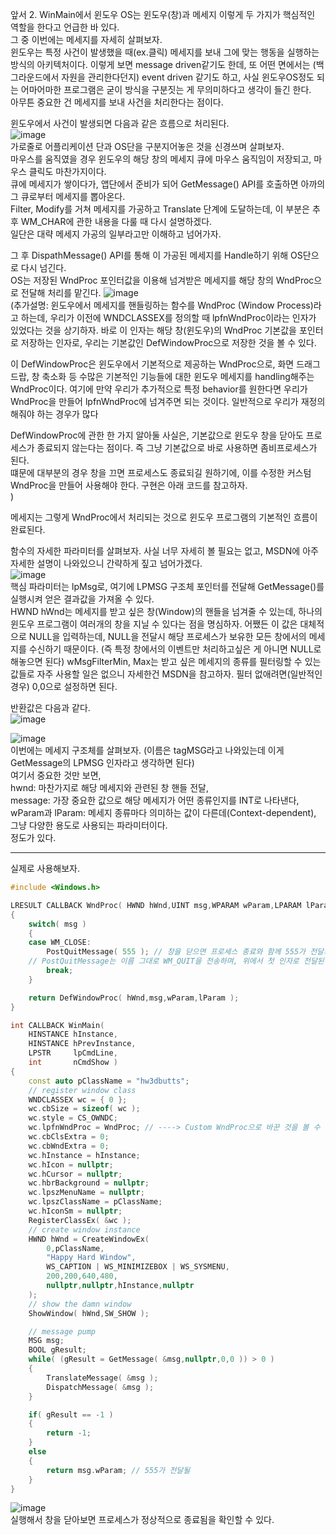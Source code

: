 앞서 2. WinMain에서 윈도우 OS는 윈도우(창)과 메세지 이렇게 두 가지가 핵심적인 역할을 한다고 언급한 바 있다.  
그 중 이번에는 메세지를 자세히 살펴보자.  
윈도우는 특정 사건이 발생했을 때(ex.클릭) 메세지를 보내 그에 맞는 행동을 실행하는 방식의 아키텍처이다. 이렇게 보면 message driven같기도 한데, 또 어떤 면에서는 (백그라운드에서 자원을 관리한다던지) event driven 같기도 하고, 사실 윈도우OS정도 되는 어마어마한 프로그램은 굳이 방식을 구분짓는 게 무의미하다고 생각이 들긴 한다.  
아무튼 중요한 건 메세지를 보내 사건을 처리한다는 점이다.  
  
윈도우에서 사건이 발생되면 다음과 같은 흐름으로 처리된다.  
![image](https://user-images.githubusercontent.com/63915665/215092620-22bc4ca5-725e-46d3-8235-6bf1784dfece.png)  
가로줄로 어플리케이션 단과 OS단을 구분지어놓은 것을 신경쓰며 살펴보자.  
마우스를 움직였을 경우 윈도우의 해당 창의 메세지 큐에 마우스 움직임이 저장되고, 마우스 클릭도 마찬가지이다.  
큐에 메세지가 쌓이다가, 앱단에서 준비가 되어 GetMessage() API를 호출하면 아까의 그 큐로부터 메세지를 뽑아온다.  
Filter, Modify를 거쳐 메세지를 가공하고 Translate 단계에 도달하는데, 이 부분은 추후 WM_CHAR에 관한 내용을 다룰 때 다시 설명하겠다.  
일단은 대략 메세지 가공의 일부라고만 이해하고 넘어가자.  
  
그 후 DispathMessage() API를 통해 이 가공된 메세지를 Handle하기 위해 OS단으로 다시 넘긴다.  
OS는 저장된 WndProc 포인터값을 이용해 넘겨받은 메세지를 해당 창의 WndProc으로 전달해 처리를 맡긴다.
![image](https://user-images.githubusercontent.com/63915665/215106004-3a3c6baa-773d-4ed8-bf03-0d77dcb76b1e.png)  
(추가설명: 윈도우에서 메세지를 핸들링하는 함수를 WndProc (Window Process)라고 하는데, 우리가 이전에 WNDCLASSEX를 정의할 때 lpfnWndProc이라는 인자가 있었다는 것을 상기하자. 바로 이 인자는 해당 창(윈도우)의 WndProc 기본값을 포인터로 저장하는 인자로, 우리는 기본값인 DefWindowProc으로 저장한 것을 볼 수 있다.
  
이 DefWindowProc은 윈도우에서 기본적으로 제공하는 WndProc으로, 화면 드래그드랍, 창 축소화 등 수많은 기본적인 기능들에 대한 윈도우 메세지를 handling해주는 WndProc이다. 여기에 만약 우리가 추가적으로 특정 behavior를 원한다면 우리가 WndProc을 만들어 lpfnWndProc에 넘겨주면 되는 것이다. 일반적으로 우리가 재정의해줘야 하는 경우가 많다
  
DefWindowProc에 관한 한 가지 알아둘 사실은, 기본값으로 윈도우 창을 닫아도 프로세스가 종료되지 않는다는 점이다. 즉 그냥 기본값으로 바로 사용하면 좀비프로세스가 된다.  
떄문에 대부분의 경우 창을 끄면 프로세스도 종료되길 원하기에, 이를 수정한 커스텀 WndProc을 만들어 사용해야 한다. 구현은 아래 코드를 참고하자.  
)  
  
메세지는 그렇게 WndProc에서 처리되는 것으로 윈도우 프로그램의 기본적인 흐름이 완료된다.  

함수의 자세한 파라미터를 살펴보자. 사실 너무 자세히 볼 필요는 없고, MSDN에 아주 자세한 설명이 나와있으니 간략하게 짚고 넘어가겠다.  
![image](https://user-images.githubusercontent.com/63915665/215107043-8043565d-025d-4f3f-8e3e-36e3a316084a.png)  
핵심 파라미터는 lpMsg로, 여기에 LPMSG 구조체 포인터를 전달해 GetMessage()를 실행시켜 얻은 결과값을 가져올 수 있다.  
HWND hWnd는 메세지를 받고 싶은 창(Window)의 핸들을 넘겨줄 수 있는데, 하나의 윈도우 프로그램이 여러개의 창을 지닐 수 있다는 점을 명심하자. 어쨌든 이 값은 대체적으로 NULL을 입력하는데, NULL을 전달시 해당 프로세스가 보유한 모든 창에서의 메세지를 수신하기 때문이다. (즉 특정 창에서의 이벤트만 처리하고싶은 게 아니면 NULL로 해놓으면 된다)  wMsgFilterMin, Max는 받고 싶은 메세지의 종류를 필터링할 수 있는 값들로 자주 사용할 일은 없으니 자세한건 MSDN을 참고하자. 필터 없애려면(일반적인 경우) 0,0으로 설정하면 된다.   

반환값은 다음과 같다.  
![image](https://user-images.githubusercontent.com/63915665/215108838-c57123bf-ebd1-45f1-aa1b-72d05476ca87.png)  

![image](https://user-images.githubusercontent.com/63915665/215107154-e276d15e-c3c2-4ac8-af42-59e4ed4dd203.png)  
이번에는 메세지 구조체를 살펴보자. (이름은 tagMSG라고 나와있는데 이게 GetMessage의 LPMSG 인자라고 생각하면 된다)  
여기서 중요한 것만 보면,  
hwnd: 마찬가지로 해당 메세지와 관련된 창 핸들 전달,  
message: 가장 중요한 값으로 해당 메세지가 어떤 종류인지를 INT로 나타낸다,  
wParam과 lParam: 메세지 종류마다 의미하는 값이 다른데(Context-dependent), 그냥 다양한 용도로 사용되는 파라미터이다.  
정도가 있다.  


---  


실제로 사용해보자.  
```c++
#include <Windows.h>

LRESULT CALLBACK WndProc( HWND hWnd,UINT msg,WPARAM wParam,LPARAM lParam )
{
	switch( msg )
	{
	case WM_CLOSE:
		PostQuitMessage( 555 ); // 창을 닫으면 프로세스 종료와 함께 555가 전달되도록 만들었다
    // PostQuitMessage는 이름 그대로 WM_QUIT을 전송하며, 위에서 첫 인자로 전달된 555는 메세지의 wParam에 
		break;
	}

	return DefWindowProc( hWnd,msg,wParam,lParam );
}

int CALLBACK WinMain(
	HINSTANCE hInstance,
	HINSTANCE hPrevInstance,
	LPSTR     lpCmdLine,
	int       nCmdShow )
{
	const auto pClassName = "hw3dbutts";
	// register window class
	WNDCLASSEX wc = { 0 };
	wc.cbSize = sizeof( wc );
	wc.style = CS_OWNDC;
	wc.lpfnWndProc = WndProc; // ----> Custom WndProc으로 바꾼 것을 볼 수 있다
	wc.cbClsExtra = 0;
	wc.cbWndExtra = 0;
	wc.hInstance = hInstance;
	wc.hIcon = nullptr;
	wc.hCursor = nullptr;
	wc.hbrBackground = nullptr;
	wc.lpszMenuName = nullptr;
	wc.lpszClassName = pClassName;
	wc.hIconSm = nullptr;
	RegisterClassEx( &wc );
	// create window instance
	HWND hWnd = CreateWindowEx(
		0,pClassName,
		"Happy Hard Window",
		WS_CAPTION | WS_MINIMIZEBOX | WS_SYSMENU,
		200,200,640,480,
		nullptr,nullptr,hInstance,nullptr
	);
	// show the damn window
	ShowWindow( hWnd,SW_SHOW );

	// message pump
	MSG msg;
	BOOL gResult;
	while( (gResult = GetMessage( &msg,nullptr,0,0 )) > 0 )
	{
		TranslateMessage( &msg );
		DispatchMessage( &msg );
	}

	if( gResult == -1 )
	{
		return -1;
	}
	else
	{
		return msg.wParam; // 555가 전달될 
	}
}
```  

![image](https://user-images.githubusercontent.com/63915665/215110508-0536fb77-1a1b-48e9-832f-2832b60cc1c8.png)  
실행해서 창을 닫아보면 프로세스가 정상적으로 종료됨을 확인할 수 있다.  


